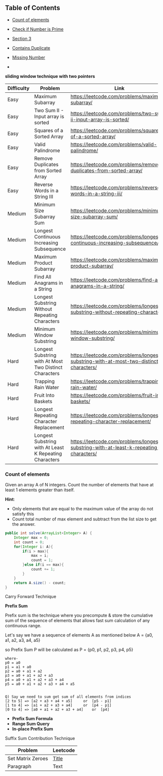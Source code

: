 ## Table of Contents

- [Count of elements](#Count-of-elements)
- [Check if Number is Prime](#check-if-Number-is-Prime)
- [Section 3](#section-3)

- [Contains Duplicate](https://leetcode.com/problems/contains-duplicate/)
- [Missing Number](https://leetcode.com/problems/missing-number/)
- 


**sliding window technique with two pointers**
<table><thead><tr><th>Difficulty</th><th>Problem</th><th>Link</th></tr></thead><tbody><tr><td>Easy</td><td>Maximum Subarray</td><td><a href="https://leetcode.com/problems/maximum-subarray/" target="_new">https://leetcode.com/problems/maximum-subarray/</a></td></tr><tr><td>Easy</td><td>Two Sum II - Input array is sorted</td><td><a href="https://leetcode.com/problems/two-sum-ii-input-array-is-sorted/" target="_new">https://leetcode.com/problems/two-sum-ii-input-array-is-sorted/</a></td></tr><tr><td>Easy</td><td>Squares of a Sorted Array</td><td><a href="https://leetcode.com/problems/squares-of-a-sorted-array/" target="_new">https://leetcode.com/problems/squares-of-a-sorted-array/</a></td></tr><tr><td>Easy</td><td>Valid Palindrome</td><td><a href="https://leetcode.com/problems/valid-palindrome/" target="_new">https://leetcode.com/problems/valid-palindrome/</a></td></tr><tr><td>Easy</td><td>Remove Duplicates from Sorted Array</td><td><a href="https://leetcode.com/problems/remove-duplicates-from-sorted-array/" target="_new">https://leetcode.com/problems/remove-duplicates-from-sorted-array/</a></td></tr><tr><td>Easy</td><td>Reverse Words in a String III</td><td><a href="https://leetcode.com/problems/reverse-words-in-a-string-iii/" target="_new">https://leetcode.com/problems/reverse-words-in-a-string-iii/</a></td></tr><tr><td>Medium</td><td>Minimum Size Subarray Sum</td><td><a href="https://leetcode.com/problems/minimum-size-subarray-sum/" target="_new">https://leetcode.com/problems/minimum-size-subarray-sum/</a></td></tr><tr><td>Medium</td><td>Longest Continuous Increasing Subsequence</td><td><a href="https://leetcode.com/problems/longest-continuous-increasing-subsequence/" target="_new">https://leetcode.com/problems/longest-continuous-increasing-subsequence/</a></td></tr><tr><td>Medium</td><td>Maximum Product Subarray</td><td><a href="https://leetcode.com/problems/maximum-product-subarray/" target="_new">https://leetcode.com/problems/maximum-product-subarray/</a></td></tr><tr><td>Medium</td><td>Find All Anagrams in a String</td><td><a href="https://leetcode.com/problems/find-all-anagrams-in-a-string/" target="_new">https://leetcode.com/problems/find-all-anagrams-in-a-string/</a></td></tr><tr><td>Medium</td><td>Longest Substring Without Repeating Characters</td><td><a href="https://leetcode.com/problems/longest-substring-without-repeating-characters/" target="_new">https://leetcode.com/problems/longest-substring-without-repeating-characters/</a></td></tr><tr><td>Medium</td><td>Minimum Window Substring</td><td><a href="https://leetcode.com/problems/minimum-window-substring/" target="_new">https://leetcode.com/problems/minimum-window-substring/</a></td></tr><tr><td>Hard</td><td>Longest Substring with At Most Two Distinct Characters</td><td><a href="https://leetcode.com/problems/longest-substring-with-at-most-two-distinct-characters/" target="_new">https://leetcode.com/problems/longest-substring-with-at-most-two-distinct-characters/</a></td></tr><tr><td>Hard</td><td>Trapping Rain Water</td><td><a href="https://leetcode.com/problems/trapping-rain-water/" target="_new">https://leetcode.com/problems/trapping-rain-water/</a></td></tr><tr><td>Hard</td><td>Fruit Into Baskets</td><td><a href="https://leetcode.com/problems/fruit-into-baskets/" target="_new">https://leetcode.com/problems/fruit-into-baskets/</a></td></tr><tr><td>Hard</td><td>Longest Repeating Character Replacement</td><td><a href="https://leetcode.com/problems/longest-repeating-character-replacement/" target="_new">https://leetcode.com/problems/longest-repeating-character-replacement/</a></td></tr><tr><td>Hard</td><td>Longest Substring with At Least K Repeating Characters</td><td><a href="https://leetcode.com/problems/longest-substring-with-at-least-k-repeating-characters/" target="_new">https://leetcode.com/problems/longest-substring-with-at-least-k-repeating-characters/</a></td></tr></tbody></table>


### Count of elements
Given an array A of N integers. Count the number of elements that have at least 1 elements greater than itself.

**Hint**: 
- Only elements that are equal to the maximum value of the array do not satisfy this
- Count total number of max element and subtract from the list size to get the answer.
```java
public int solve(ArrayList<Integer> A) {
    Integer max = 0;
    int count = 0;
    for(Integer i: A){
        if(i > max){
            max = i;
            count = 1;
        }else if(i == max){
            count += 1;
        }
    }
    return A.size() - count;
}
```    





Carry Forward Technique






































**Prefix Sum**

Prefix sum is the technique where you precompute & store the cumulative sum of the sequence of elements that allows fast sum calculation of any continuous range.

Let's say we have a sequence of elements A as mentioned below
A = {a0, a1, a2, a3, a4, a5}

so Prefix Sum P will be calculated as
P = {p0, p1, p2, p3, p4, p5}

``` 
where-
p0 = a0
p1 = a1 + a0
p2 = a0 + a1 + a2
p3 = a0 + a1 + a2 + a3 
p4 = a0 + a1 + a2 + a3 + a4
p5 = a0 + a1 + a2 + a3 + a4 + a5


Q) Say we need to sum get sum of all elements from indices 
[2 to 5] => [a2 + a3 + a4 + a5]		or	[p5 - p1] 
[1 to 4] => [a1 + a2 + a3 + a4] 	or	[p4 - p1]
[0 to 4] => [a0 + a1 + a2 + a3 + a4] 	or 	[p4]
```
- **Prefix Sum Formula**
- **Range Sum Query**
- **In-place Prefix Sum**


Suffix Sum
Contribution Technique

| Problem      | Leetcode |
| ----------- | ----------- |
| Set Matrix Zeroes      | [Title](https://leetcode.com/problems/set-matrix-zeroes/)       |
| Paragraph   | Text        |
